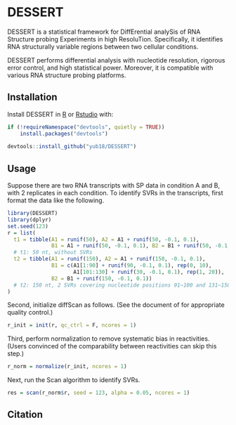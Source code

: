 
<!-- README.md is generated from README.Rmd. Please edit that file -->

# DESSERT

<!-- badges: start -->

<!-- badges: end -->

DESSERT is a statistical framework for DiffErential analySis of RNA
Structure probing Experiments in high ResoluTion. Specifically, it
identifies RNA structurally variable regions between two cellular
conditions.

DESSERT performs differential analysis with nucleotide resolution,
rigorous error control, and high statistical power. Moreover, it is
compatible with various RNA structure probing platforms.

## Installation

Install DESSERT in [R](https://cran.r-project.org/) or
[Rstudio](https://www.rstudio.com/products/rstudio/) with:

``` r
if (!requireNamespace("devtools", quietly = TRUE))
    install.packages("devtools")
    
devtools::install_github("yub18/DESSERT")
```

## Usage

Suppose there are two RNA transcripts with SP data in condition A and B,
with 2 replicates in each condition. To identify SVRs in the
transcripts, first format the data like the following.

``` r
library(DESSERT)
library(dplyr)
set.seed(123)
r = list(
  t1 = tibble(A1 = runif(50), A2 = A1 + runif(50, -0.1, 0.1),
              B1 = A1 + runif(50, -0.1, 0.1), B2 = B1 + runif(50, -0.1, 0.1)),
  # t1: 50 nt, without SVRs
  t2 = tibble(A1 = runif(150), A2 = A1 + runif(150, -0.1, 0.1),
              B1 = c(A1[1:90] + runif(90, -0.1, 0.1), rep(0, 10), 
                     A1[101:130] + runif(30, -0.1, 0.1), rep(1, 20)), 
              B2 = B1 + runif(150, -0.1, 0.1))
  # t2: 150 nt, 2 SVRs covering nucleotide positions 91~100 and 131~150
)
```

Second, initialize diffScan as follows. (See the document of  for
appropriate quality control.)

``` r
r_init = init(r, qc_ctrl = F, ncores = 1)
```

Third, perform normalization to remove systematic bias in reactivities.
(Users convinced of the comparability between reactivities can skip this
step.)

``` r
r_norm = normalize(r_init, ncores = 1)
```

Next, run the Scan algorithm to identify SVRs.

``` r
res = scan(r_norm$r, seed = 123, alpha = 0.05, ncores = 1)
```

## Citation
